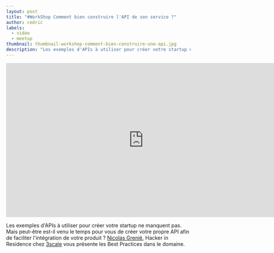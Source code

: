 ```yaml
---
layout: post
title: "#WorkShop Comment bien construire l'API de son service ?"
author: cedric
labels:
  - video
  - meetup
thumbnail: thumbnail-workshop-comment-bien-construire-une-api.jpg
description: "Les exemples d'APIs à utiliser pour créer votre startup ne manquent pas. Mais peut-être est-il venu le temps pour vous de créer votre propre API afin de faciliter l'intégration de votre produit ?"
---
```


<div class="video-wrapper"><iframe width="750" height="422" src="https://www.youtube.com/embed/D_XFUE1GeWk?showinfo=0" frameborder="0" allowfullscreen></iframe></div>

Les exemples d'APIs à utiliser pour créer votre startup ne manquent pas. Mais peut-être est-il venu le temps pour vous de créer votre propre API afin de faciliter l'intégration de votre produit ? [Nicolas Grenié](https://twitter.com/picsoung), Hacker in Residence chez [3scale](http://www.3scale.net/) vous présente les Best Practices dans le domaine.